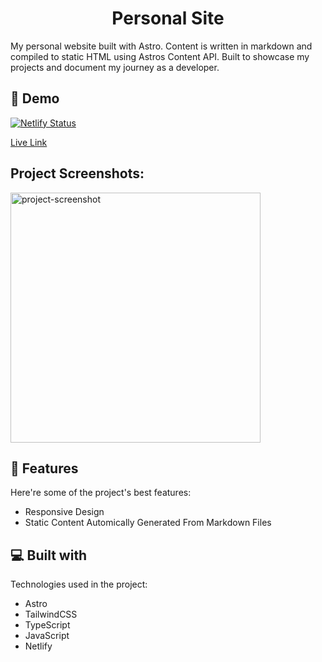 <h1 align="center" id="title">Personal Site</h1>

<p id="description">My personal website built with Astro. Content is written in markdown and compiled to static HTML using Astros Content API. Built to showcase my projects and document my journey as a developer.</p>

<h2>🚀 Demo</h2>

[![Netlify Status](https://api.netlify.com/api/v1/badges/3e9a74bb-74c6-4e1e-b588-d9589ff5a304/deploy-status)](https://app.netlify.com/sites/josephrisk/deploys)

[Live Link](https://josephrisk.com/)

<h2>Project Screenshots:</h2>

<img src="https://github.com/j0srisk/personal-site/blob/main/src/assets/images/projects/personal-site.png?raw=true" alt="project-screenshot" width="400" height="auto">

  
  
<h2>🧐 Features</h2>

Here're some of the project's best features:

*   Responsive Design
*   Static Content Automically Generated From Markdown Files

  
  
<h2>💻 Built with</h2>

Technologies used in the project:

*   Astro
*   TailwindCSS
*   TypeScript
*   JavaScript
*   Netlify
